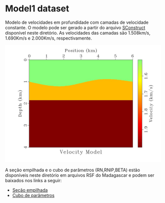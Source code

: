 # Model1 dataset

Modelo de velocidades em profundidade com camadas de velocidade constante.
O modelo pode ser gerado a partir do arquivo [SConstruct](https://github.com/Dirack/dirack.github.io/blob/master/data/landa88tomo/model1/SConstruct)
disponível neste diretório. As velocidades das camadas são 1.508km/s, 1.690Km/s e 2.000Km/s, respectivamente.

<img src="https://github.com/Dirack/dirack.github.io/blob/master/data/landa88tomo/model1/model.jpeg" width=800>

A seção empilhada e o cubo de parâmetros (RN,RNIP,BETA) estão disponíveis neste diretório em arquivos RSF do Madagascar
e podem ser baixados nos links a seguir:

- [Seção empilhada](https://github.com/Dirack/dirack.github.io/raw/master/data/landa88tomo/model1/stackedSection.rsf)
- [Cubo de parâmetros](https://github.com/Dirack/dirack.github.io/raw/master/data/landa88tomo/model1/parametersCube.rsf)
